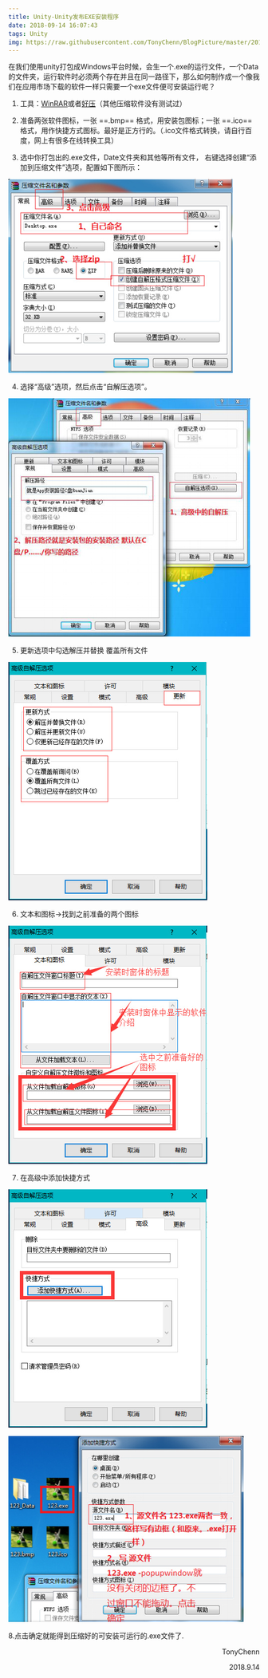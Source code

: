 ```yaml
---
title: Unity-Unity发布EXE安装程序
date: 2018-09-14 16:07:43
tags: Unity
img: https://raw.githubusercontent.com/TonyChenn/BlogPicture/master/2018/09.14/icon.png
---
```


在我们使用unity打包成Windows平台时候，会生一个.exe的运行文件，一个Data的文件夹，运行软件时必须两个存在并且在同一路径下，那么如何制作成一个像我们在应用市场下载的软件一样只需要一个exe文件便可安装运行呢？

1. 工具：[WinRAR](https://www.rarlab.com/download.htm)或者[好压](https://haozip.2345.cc/)（其他压缩软件没有测试过）

2. 准备两张软件图标，一张 ==.bmp== 格式，用安装包图标；一张 ==.ico== 格式，用作快捷方式图标。最好是正方行的。（.ico文件格式转换，请自行百度，网上有很多在线转换工具）

3. 选中你打包出的.exe文件，Date文件夹和其他等所有文件， 右键选择创建“添加到压缩文件”选项，配置如下图所示：

![zip1](https://raw.githubusercontent.com/TonyChenn/BlogPicture/master/2018/09.14/zip1.jpg)

4. 选择“高级”选项，然后点击“自解压选项”。

![zip2](https://raw.githubusercontent.com/TonyChenn/BlogPicture/master/2018/09.14/zip2.jpg)

5. 更新选项中勾选解压并替换 覆盖所有文件

![zip3](https://raw.githubusercontent.com/TonyChenn/BlogPicture/master/2018/09.14/zip3.jpg)

6. 文本和图标->找到之前准备的两个图标

![zip4](https://raw.githubusercontent.com/TonyChenn/BlogPicture/master/2018/09.14/zip4.jpg)

7. 在高级中添加快捷方式

![zip5](https://raw.githubusercontent.com/TonyChenn/BlogPicture/master/2018/09.14/zip5.jpg)

![zip6](https://raw.githubusercontent.com/TonyChenn/BlogPicture/master/2018/09.14/zip6.jpg)

8.点击确定就能得到压缩好的可安装可运行的.exe文件了.

<div align="right">
TonyChenn

2018.9.14
</div>